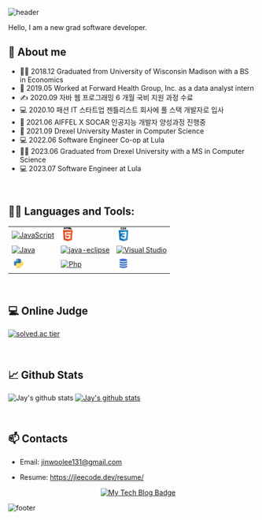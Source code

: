 
<!--
### Hi there 👋
- 🌱 I’m currently studying for DASP exam!

**jinlee487/jinlee487** is a ✨ _special_ ✨ repository because its `README.md` (this file) appears on your GitHub profile.

Here are some ideas to get you started:

- 🔭 I’m currently working on ...
- 🌱 I’m currently learning ...
- 👯 I’m looking to collaborate on ...
- 🤔 I’m looking for help with ...
- 💬 Ask me about ...
- 📫 How to reach me: ...
- 😄 Pronouns: ...
- ⚡ Fun fact: ...
-->

![header](https://capsule-render.vercel.app/api?type=waving&color=gradient&height=250&section=header&text=Hi%20There%20👋&fontSize=45&&fontAlignY=30)

Hello, I am a new grad software developer. 

## 📖 About me

* 👨‍🎓 2018.12 Graduated from University of Wisconsin Madison with a BS in Economics
* 🌱 2019.05 Worked at Forward Health Group, Inc. as a data analyst intern
* ✍ 2020.09 자바 웹 프로그래밍 6 개월 국비 지원 과정 수료
* 💻 2020.10 패션 IT 스타트업 젠틀리스트 회사에 풀 스택 개발자로 입사
* 🏫 2021.06 AIFFEL X SOCAR 인공지능 개발자 양성과정 진행중
* 🏫 2021.09 Drexel University Master in Computer Science
* 💻 2022.06 Software Engineer Co-op at Lula
* 👨‍🎓 2023.06 Graduated from Drexel University with a MS in Computer Science
* 💻 2023.07 Software Engineer at Lula

<br>


## 👨‍💻 Languages and Tools:

<table>
    <tbody>
        <tr>
            <td><a href="#"><img alt="JavaScript" title="JavaScript" height="28px"
                        src="https://user-images.githubusercontent.com/46912607/120892045-21fae300-c647-11eb-88e9-18367c60adae.png" /></a>
            </td>
            <td><a href="#"><img alt="HTML5" title="HTML5" height="28px"
                        src="https://raw.githubusercontent.com/github/explore/80688e429a7d4ef2fca1e82350fe8e3517d3494d/topics/html/html.png" /></a>
            </td>
            <td><a href="#"><img alt="CSS3" title="CSS3" height="28px"
                        src="https://raw.githubusercontent.com/github/explore/80688e429a7d4ef2fca1e82350fe8e3517d3494d/topics/css/css.png" /></a>
            </td>
        </tr>
        <tr>
            <td><a href="#"><img alt="Java" title="Java" height="28px"
                        src="https://img.icons8.com/color/48/000000/java-coffee-cup-logo.png" /></a></td>
           <td><a href="#"><img alt="java-eclipse" title="java-eclipse" height="28px"
                        src="https://img.icons8.com/ios-filled/50/000000/java-eclipse.png" /></a></td>
          <td><a href="#"><img alt="Visual Studio" title="Visual Studio Code" height="28px"
                        src="https://img.icons8.com/fluent/48/000000/visual-studio-code-2019.png" /></a></td>
        </tr>
        <tr>
           <td><a href="#"><img alt="Python" title="Python" height="28px"
                        src="https://raw.githubusercontent.com/github/explore/80688e429a7d4ef2fca1e82350fe8e3517d3494d/topics/python/python.png" /></a>
            </td>
          <td><a href="#"><img alt="Php" title="Php" height="28px"
                        src="https://user-images.githubusercontent.com/46912607/120892280-7ce10a00-c648-11eb-92c4-268ca037ba07.gif" /></a>
            </td>
            <td><a href="#"><img alt="SQL" title="SQL" height="28px"
                        src="https://raw.githubusercontent.com/github/explore/80688e429a7d4ef2fca1e82350fe8e3517d3494d/topics/sql/sql.png" /></a>
            </td>
        </tr>
    </tbody>
</table>

<br>

## 💻 Online Judge 
  
[![solved.ac tier](http://mazassumnida.wtf/api/generate_badge?boj=jwl2327)](https://solved.ac/jwl2327)

<br>

## 📈 Github Stats
![Jay's github stats](https://github-readme-stats.vercel.app/api?username=jinlee487&show_icons=true)
[![Jay's github stats](https://github-readme-stats.vercel.app/api/top-langs/?username=jinlee487&show_icons=true&hide_border=true&title_color=004386&icon_color=004386&layout=compact)](https://github.com/jinlee487)

<br>

## 📫 Contacts 

* Email: jinwoolee131@gmail.com
* Resume: https://jleecode.dev/resume/

  <div align=center>
  
  [![My Tech Blog Badge](http://img.shields.io/badge/-My%20Tech%20blog-black?style=flat-square&logo=github&link=https://kinetic27.github.io/)](https://jleecode.dev) 
  </div>

![footer](https://capsule-render.vercel.app/api?type=waving&color=gradient&height=150&section=footer)